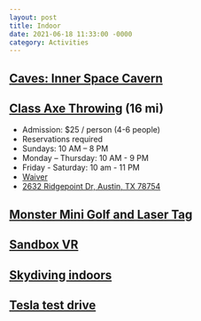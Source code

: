 ```yaml
---
layout: post
title: Indoor
date: 2021-06-18 11:33:00 -0000
category: Activities
---
```


## [Caves: Inner Space Cavern](https://innerspacecavern.com/)
## [Class Axe Throwing](https://www.classaxethrowing.com/austin/) (16 mi)

- Admission: $25 / person (4-6 people)
- Reservations required
- Sundays: 10 AM – 8 PM
- Monday – Thursday: 10 AM - 9 PM
- Friday - Saturday: 10 am - 11 PM
- [Waiver](https://waiver.smartwaiver.com/w/587ce84cd1cc7/web/)
- [2632 Ridgepoint Dr, Austin, TX 78754](https://g.page/ClassAxeAustin?share)

## [Monster Mini Golf and Laser Tag](http://www.monsterminigolf.com/locations/round-rock/)
## [Sandbox VR](https://sandboxvr.com/austin)
## [Skydiving indoors](https://www.iflyworld.com/)
## [Tesla test drive](https://www.tesla.com/drive)

